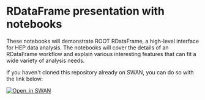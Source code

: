 # RDataFrame presentation with notebooks

These notebooks will demonstrate ROOT RDataFrame, a high-level interface for HEP data analysis. The notebooks will cover the details
of an RDataFrame workflow and explain various interesting features that can fit a wide variety of analysis needs.

If you haven't cloned this repository already on SWAN, you can do so with the link below:

[![Open_in SWAN](https://img.shields.io/badge/Open_in-SWAN-orange.svg)](https://cern.ch/swanserver/cgi-bin/go/?projurl=https://github.com/root-project/training/tree/master/NCPSchool2021/RDataFrame)
